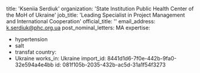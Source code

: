 title: 'Kseniia Serdiuk'
organization: 'State Institution Public Health Center of the MoH of Ukraine'
job_title: 'Leading Specialist in Project Management and International Cooperation'
official_title: ''
email_address: k.serdiuk@phc.org.ua
post_nominal_letters: MA
expertise:
  - hypertension
  - salt
  - transfat
country:
  - Ukraine
works_in: Ukraine
import_id: 8441d1d6-7f0e-442b-9fa0-32e594a4e4bb
id: 081f105b-2035-432b-ac5d-31a1f54f3273
